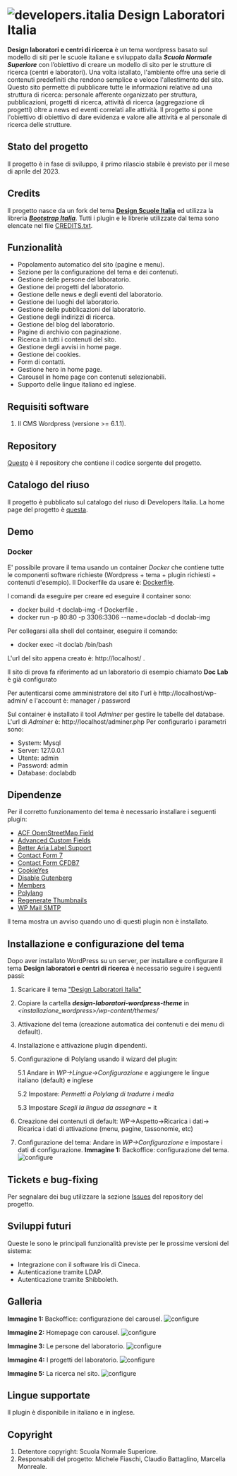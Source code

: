 # ![developers.italia](https://avatars1.githubusercontent.com/u/15377824?s=36&v=4 "developers.italia") Design Laboratori Italia


**Design laboratori e centri di ricerca** è un tema wordpress basato sul modello di siti per le scuole italiane e sviluppato dalla ***Scuola Normale Superiore*** con l’obiettivo di creare un modello di sito per le strutture di ricerca (centri e laboratori).  Una volta istallato, l'ambiente offre una serie di contenuti predefiniti che rendono semplice e veloce l'allestimento del sito. Questo sito permette di pubblicare tutte le informazioni relative ad una struttura di ricerca: personale afferente organizzato per struttura, pubblicazioni, progetti di ricerca, attività di ricerca (aggregazione di progetti) oltre a news ed eventi correlati alle attività. 
Il progetto si  pone l'obiettivo di obiettivo di dare evidenza e valore alle attività e al personale di ricerca delle strutture.
## Stato del progetto
Il progetto è in fase di sviluppo, il primo rilascio stabile è previsto per il mese di aprile del 2023.

## Credits
Il progetto nasce da un fork del tema [**Design Scuole Italia**](https://developers.italia.it/it/software/istsc_blps020006-italia-design-scuole-wordpress-theme.html) ed utilizza la libreria [***Bootstrap Italia***](https://italia.github.io/bootstrap-italia/). Tutti i plugin e le librerie utilizzate dal tema sono elencate nel file [CREDITS.txt](https://github.com/ScuolaNormaleSuperiore/design-laboratori-wordpress-theme/CREDITS.txt). 

## Funzionalità
- Popolamento automatico del sito (pagine e menu).
- Sezione per la configurazione del tema e dei contenuti.
- Gestione delle persone del laboratorio.
- Gestione dei progetti del laboratorio.
- Gestione delle news e degli eventi del laboratorio.
- Gestione dei luoghi del laboratorio.
- Gestione delle pubblicazioni del laboratorio.
- Gestione degli indirizzi di ricerca.
- Gestione del blog del laboratorio.
- Pagine di archivio con paginazione.
- Ricerca in tutti i contenuti del sito.
- Gestione degli avvisi in home page.
- Gestione dei cookies.
- Form di contatti.
- Gestione hero in home page.
- Carousel in home page con contenuti selezionabili.
- Supporto delle lingue italiano ed inglese.

## Requisiti software
1. Il CMS Wordpress (versione >= 6.1.1).


## Repository
[Questo](https://github.com/ScuolaNormaleSuperiore/design-laboratori-wordpress-theme) è il repository che contiene il codice sorgente del progetto.

## Catalogo del riuso
Il progetto è pubblicato sul catalogo del riuso di Developers Italia. La home page del progetto è [questa](https://developers.italia.it/it/software/sns_pi-scuolanormalesuperiore-design-laboratori-wordpress-theme.html).

## Demo
### Docker
E' possibile provare il tema usando un container *Docker* che contiene tutte le componenti software richieste (Wordpress + tema + plugin richiesti + contenuti d'esempio). 
Il Dockerfile da usare è: [Dockerfile](https://github.com/ScuolaNormaleSuperiore/design-laboratori-wordpress-theme/tree/main/DEV/Docker/Dockerfile).

I comandi da eseguire per creare ed eseguire il container sono:
- docker build -t doclab-img -f Dockerfile .
- docker run -p 80:80 -p 3306:3306 --name=doclab -d doclab-img
 
Per collegarsi alla shell del container, eseguire il comando:
- docker exec -it doclab /bin/bash
  
L'url del sito appena creato è: http://localhost/ .

Il sito di prova fa riferimento ad un laboratorio di esempio chiamato **Doc Lab** è già configurato

Per autenticarsi come amministratore del sito l'url è http://localhost/wp-admin/ e l'account è: manager / password

Sul container è installato il tool *Adminer* per gestire le tabelle del database.
L'url di *Adminer* è: http://localhost/adminer.php
Per configurarlo i parametri sono:
- System: Mysql
- Server: 127.0.0.1
- Utente: admin
- Password: admin
- Database: doclabdb


## Dipendenze
Per il corretto funzionamento del tema è necessario installare i seguenti plugin:
* [ACF OpenStreetMap Field](https://wordpress.org/plugins/acf-openstreetmap-field/)
* [Advanced Custom Fields](https://wordpress.org/plugins/advanced-custom-fields/)
* [Better Aria Label Support](https://wordpress.org/plugins/better-aria-label-support/)
* [Contact Form 7](https://it.wordpress.org/plugins/contact-form-7/)
* [Contact Form CFDB7](https://it.wordpress.org/plugins/contact-form-cfdb7/)
* [CookieYes](https://it.wordpress.org/plugins/cookie-law-info/)
* [Disable Gutenberg](https://wordpress.org/plugins/disable-gutenberg/)
* [Members](https://it.wordpress.org/plugins/members/)
* [Polylang](https://it.wordpress.org/plugins/polylang/)
* [Regenerate Thumbnails](https://it.wordpress.org/plugins/regenerate-thumbnails/)
* [WP Mail SMTP](https://it.wordpress.org/plugins/wp-mail-smtp/)

Il tema mostra un avviso quando uno di questi plugin non è installato.


## Installazione e configurazione del tema
Dopo aver installato WordPress su un server, per installare e configurare il tema **Design laboratori e centri di ricerca** è necessario seguire i seguenti passi:

1. Scaricare il tema ["Design Laboratori Italia"](https://github.com/ScuolaNormaleSuperiore/design-laboratori-wordpress-theme.git)
2. Copiare la cartella ***design-laboratori-wordpress-theme*** in *<installazione_wordpress>/wp-content/themes/*
3. Attivazione del tema (creazione automatica dei contenuti e dei menu di default).
4. Installazione e attivazione plugin dipendenti.
5. Configurazione di Polylang usando il wizard del plugin:

	5.1 Andare in *WP->Lingue->Configurazione* e aggiungere le lingue italiano (default) e inglese

	5.2 Impostare: *Permetti a Polylang di tradurre i media*

	5.3 Impostare *Scegli la lingua da assegnare* = it

6. Creazione dei contenuti di default: WP->Aspetto->Ricarica i dati-> Ricarica i dati di attivazione (menu, pagine, tassonomie, etc)
7. Configurazione del tema: Andare in *WP->Configurazione* e impostare i dati di configurazione.
**Immagine 1:** Backoffice: configurazione del tema.
![configure](assets/screenshots/configurazione1.png)

## Tickets e bug-fixing
Per segnalare dei bug utilizzare la sezione [Issues](https://github.com/ScuolaNormaleSuperiore/design-laboratori-wordpress-theme/issues/new) del repository del progetto.

## Sviluppi futuri
Queste le sono le principali funzionalità previste per le prossime versioni del sistema:
* Integrazione con il software Iris di Cineca.
* Autenticazione tramite LDAP.
* Autenticazione tramite Shibboleth.

## Galleria

**Immagine 1:** Backoffice: configurazione del carousel.
![configure](assets/screenshots/configurazione3.png)

**Immagine 2:** Homepage con carousel.
![configure](assets/screenshots/homepage.png)

**Immagine 3:** Le persone del laboratorio.
![configure](assets/screenshots/persone.png)

**Immagine 4:** I progetti del laboratorio.
![configure](assets/screenshots/progetti.png)

**Immagine 5:** La ricerca nel sito.
![configure](assets/screenshots/ricerca.png)

## Lingue supportate
Il plugin è disponibile in italiano e in inglese.

## Copyright
1. Detentore copyright: Scuola Normale Superiore.
2. Responsabili del progetto: Michele Fiaschi, Claudio Battaglino, Marcella Monreale.